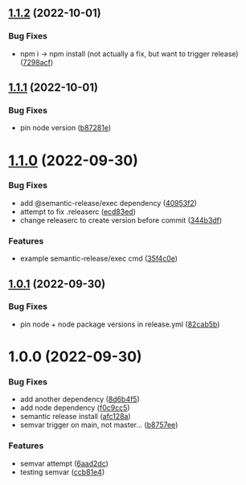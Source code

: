 ## [1.1.2](https://github.com/sradc/semvar-test/compare/release-1.1.1...release-1.1.2) (2022-10-01)


### Bug Fixes

* npm i -> npm install (not actually a fix, but want to trigger release) ([7298acf](https://github.com/sradc/semvar-test/commit/7298acf0f704f991a255ee346061a934b0e38ad0))

## [1.1.1](https://github.com/sradc/semvar-test/compare/release-1.1.0...release-1.1.1) (2022-10-01)


### Bug Fixes

* pin node version ([b87281e](https://github.com/sradc/semvar-test/commit/b87281e06708d8721e36425ff2186553bcd98182))

# [1.1.0](https://github.com/sradc/semvar-test/compare/release-1.0.1...release-1.1.0) (2022-09-30)


### Bug Fixes

* add @semantic-release/exec dependency ([40953f2](https://github.com/sradc/semvar-test/commit/40953f2ffd1b50d4e333ba391f442470957a4043))
* attempt to fix .releaserc ([ecd83ed](https://github.com/sradc/semvar-test/commit/ecd83ed0b45fd00de17b75010ac13cb289c3fe4f))
* change releaserc to create version before commit ([344b3df](https://github.com/sradc/semvar-test/commit/344b3df7bb54e454ca0f0032227cd891210b5630))


### Features

* example semantic-release/exec cmd ([35f4c0e](https://github.com/sradc/semvar-test/commit/35f4c0eb2aa2ec040907954084c38eec62399266))

## [1.0.1](https://github.com/sradc/semvar-test/compare/release-1.0.0...release-1.0.1) (2022-09-30)


### Bug Fixes

* pin node + node package versions in release.yml ([82cab5b](https://github.com/sradc/semvar-test/commit/82cab5b8d83c138391c92c67d46c29fb1dbd2ff1))

# 1.0.0 (2022-09-30)


### Bug Fixes

* add another dependency ([8d6b4f5](https://github.com/sradc/semvar-test/commit/8d6b4f58629af742d8c8d28fbd8c92111a06cb65))
* add node dependency ([f0c9cc5](https://github.com/sradc/semvar-test/commit/f0c9cc5c16305cdec934f4cd873d29338e129a52))
* semantic release install ([afc128a](https://github.com/sradc/semvar-test/commit/afc128abaf6ef95abf568f80c806a6b1c8533cc7))
* semvar trigger on main, not master... ([b8757ee](https://github.com/sradc/semvar-test/commit/b8757ee330bf8012e61dcaeebd0f63b4ef3bcf13))


### Features

* semvar attempt ([6aad2dc](https://github.com/sradc/semvar-test/commit/6aad2dc1e57d22ff0d53768153adcc2f96984604))
* testing semvar ([ccb81e4](https://github.com/sradc/semvar-test/commit/ccb81e4a15b08cd7e5541bb6fc954a956984d904))
